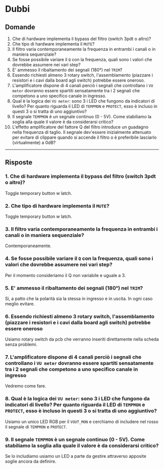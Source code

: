 # Dubbi

## Domande

1. Che di hardware implementa il bypass del filtro (switch 3pdt o altro)?
2. Che tipo di hardware implementa il `MUTE`?
3. Il filtro varia contemporaneamente la frequenza in entrambi i canali o in maniera sequenziale?
4. Se fosse possibile variare il `Q` con la frequenza, quali sono i valori che dovrebbe assumere nei vari step?
5. E' ammesso il ribaltamento dei segnali (180°) nel `TRIM`?
6. Essendo richiesti almeno 3 rotary switch, l'assemblamento (piazzare i resistori e i cavi dalla board agli switch) potrebbe essere oneroso.
7. L'amplificatore dispone di 4 canali perciò i segnali che controllano i `VU meter` dovranno essere spartiti sensatamente tra i 2 segnali che competono a uno specifico canale in ingresso.
8. Qual è la logica dei `VU meter`: sono 3 i LED che fungono da indicatori di livello? Per quanto riguarda il LED di `TEMPMON` e `PROTECT`, esso è incluso in questi 3 o si tratta di uno aggiuntivo?
9. Il segnale `TEMPMON` è un segnale continuo (0 - 5V). Come stabiliamo la soglia alla quale il valore è da considerarsi critico?
10. L'effetto amplificatore del fattore Q del filtro introduce un guadagno nella frequenza di taglio. Il segnale dev'essere inizialmente attenuato per evitare di clippare quando si accende il filtro o è preferibile lasciarlo (virtualmente) a 0dB?

---

## Risposte

### 1. Che di hardware implementa il bypass del filtro (switch 3pdt o altro)?

Toggle temporary button w latch.

### 2. Che tipo di hardware implementa il `MUTE`?

Toggle temporary button w latch.

### 3. Il filtro varia contemporaneamente la frequenza in entrambi i canali o in maniera sequenziale?

Contemporaneamente.

### 4. Se fosse possibile variare il `Q` con la frequenza, quali sono i valori che dovrebbe assumere nei vari step?

Per il momento consideriamo il Q non variabile e uguale a 3.

### 5. E' ammesso il ribaltamento dei segnali (180°) nel `TRIM`?

Si, a patto che la polarità sia la stessa in ingresso e in uscita. In ogni caso meglio evitare.

### 6. Essendo richiesti almeno 3 rotary switch, l'assemblamento (piazzare i resistori e i cavi dalla board agli switch) potrebbe essere oneroso

Usiamo rotary switch da pcb che verranno inseriti direttamente nella scheda senza problemi.

### 7. L'amplificatore dispone di 4 canali perciò i segnali che controllano i `VU meter` dovranno essere spartiti sensatamente tra i 2 segnali che competono a uno specifico canale in ingresso

Vedremo come fare.

### 8. Qual è la logica dei `VU meter`: sono 3 i LED che fungono da indicatori di livello? Per quanto riguarda il LED di `TEMPMON` e `PROTECT`, esso è incluso in questi 3 o si tratta di uno aggiuntivo?

Usiamo un unico LED RGB per il `VOUT_MON` e cerchiamo di includere nel rosso il segnale di `TEMPMON` e `PROTECT`.

### 9. Il segnale `TEMPMON` è un segnale continuo (0 - 5V). Come stabiliamo la soglia alla quale il valore è da considerarsi critico?

Se lo includiamo usiamo un LED a parte da gestire attraverso apposite soglie ancora da definire.
